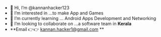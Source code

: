 - 👋 Hi, I’m @kannanhacker123
- 👀 I’m interested in ...to make App and Games
- 🌱 I’m currently learning ... Android Apps Development and Networking
- 💞️ I’m looking to collaborate on ...a software team in **Kerala** 
- **Email 👉👉 kannan.hacker1@gmail.com **
<!---
kannanhacker123/kannanhacker123 is a ✨ special ✨ repository because its `README.md` (this file) appears on your GitHub profile.
You can click the Preview link to take a look at your changes.
--->
